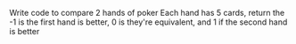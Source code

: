 Write code to compare 2 hands of poker
Each hand has 5 cards, return the -1 is the first hand is better, 0 is they're equivalent, and 1 if the second hand is better
